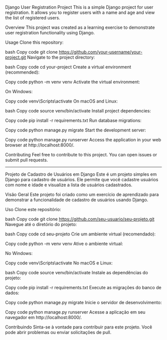 Django User Registration Project
This is a simple Django project for user registration. It allows you to register users with a name and age and view the list of registered users.

Overview
This project was created as a learning exercise to demonstrate user registration functionality using Django.

Usage
Clone this repository:

bash
Copy code
git clone https://github.com/your-username/your-project.git
Navigate to the project directory:

bash
Copy code
cd your-project
Create a virtual environment (recommended):

Copy code
python -m venv venv
Activate the virtual environment:

On Windows:

Copy code
venv\Scripts\activate
On macOS and Linux:

bash
Copy code
source venv/bin/activate
Install project dependencies:

Copy code
pip install -r requirements.txt
Run database migrations:

Copy code
python manage.py migrate
Start the development server:

Copy code
python manage.py runserver
Access the application in your web browser at http://localhost:8000/.

Contributing
Feel free to contribute to this project. You can open issues or submit pull requests.

_________________________________________________________________________________________________________________________________________

Projeto de Cadastro de Usuários em Django
Este é um projeto simples em Django para cadastro de usuários. Ele permite que você cadastre usuários com nome e idade e visualize a lista de usuários cadastrados.

Visão Geral
Este projeto foi criado como um exercício de aprendizado para demonstrar a funcionalidade de cadastro de usuários usando Django.

Uso
Clone este repositório:

bash
Copy code
git clone https://github.com/seu-usuario/seu-projeto.git
Navegue até o diretório do projeto:

bash
Copy code
cd seu-projeto
Crie um ambiente virtual (recomendado):

Copy code
python -m venv venv
Ative o ambiente virtual:

No Windows:

Copy code
venv\Scripts\activate
No macOS e Linux:

bash
Copy code
source venv/bin/activate
Instale as dependências do projeto:

Copy code
pip install -r requirements.txt
Execute as migrações do banco de dados:

Copy code
python manage.py migrate
Inicie o servidor de desenvolvimento:

Copy code
python manage.py runserver
Acesse a aplicação em seu navegador em http://localhost:8000/.

Contribuindo
Sinta-se à vontade para contribuir para este projeto. Você pode abrir problemas ou enviar solicitações de pull.
